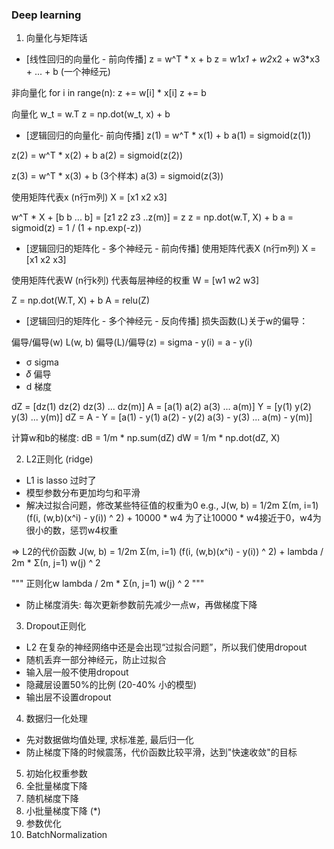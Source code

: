 ### Deep learning
1. 向量化与矩阵话
- [线性回归的向量化 - 前向传播] 
z = w^T * x + b
z = w1*x1 + w2*x2 + w3*x3 + ... + b (一个神经元)

非向量化
for i in range(n):
    z += w[i] * x[i]
z += b

向量化
w_t = w.T
z = np.dot(w_t, x) + b


- [逻辑回归的向量化- 前向传播] 
z(1) = w^T * x(1) + b
a(1) = sigmoid(z(1))

z(2) = w^T * x(2) + b
a(2) = sigmoid(z(2))

z(3) = w^T * x(3) + b (3个样本)
a(3) = sigmoid(z(3))

使用矩阵代表x (n行m列)
X = [x1 x2 x3]

w^T * X + [b b ... b] = [z1 z2 z3 ..z(m)] = z
z = np.dot(w.T, X) + b
a = sigmoid(z) = 1 / (1 + np.exp(-z))


- [逻辑回归的矩阵化 - 多个神经元 - 前向传播] 
使用矩阵代表X (n行m列)
X = [x1 x2 x3]

使用矩阵代表W (n行k列) 代表每层神经的权重
W = [w1 w2 w3]

Z = np.dot(W.T, X) + b
A = relu(Z)

- [逻辑回归的矩阵化 - 多个神经元 - 反向传播] 
损失函数(L)关于w的偏导：

偏导/偏导(w) L(w, b)
偏导(L)/偏导(z) = sigma - y(i) = a - y(i)
* σ sigma
* 𝛿 偏导
* d 梯度

dZ = [dz(1) dz(2) dz(3) ... dz(m)]
A = [a(1) a(2) a(3) ... a(m)]
Y = [y(1) y(2) y(3) ... y(m)]
dZ = A - Y = [a(1) - y(1) a(2) - y(2) a(3) - y(3) ... a(m) - y(m)]

计算w和b的梯度:
dB = 1/m * np.sum(dZ)
dW = 1/m * np.dot(dZ, X)

2. L2正则化 (ridge)
* L1 is lasso 过时了
* 模型参数分布更加均匀和平滑
* 解决过拟合问题，修改某些特征值的权重为0
e.g., J(w, b) = 1/2m Σ(m, i=1) (f(i, (w,b)(x^i) - y(i)) ^ 2) + 10000 * w4
为了让10000 * w4接近于0，w4为很小的数，惩罚w4权重

=> L2的代价函数
J(w, b) = 1/2m Σ(m, i=1) (f(i, (w,b)(x^i) - y(i)) ^ 2) + lambda / 2m * Σ(n, j=1) w(j) ^ 2

""" 正则化w
lambda / 2m * Σ(n, j=1) w(j) ^ 2
"""
* 防止梯度消失: 每次更新参数前先减少一点w，再做梯度下降

3. Dropout正则化
* L2 在复杂的神经网络中还是会出现“过拟合问题”，所以我们使用dropout
* 随机丢弃一部分神经元，防止过拟合
* 输入层一般不使用dropout
* 隐藏层设置50%的比例 (20-40% 小的模型)
* 输出层不设置dropout

4. 数据归一化处理
* 先对数据做均值处理, 求标准差, 最后归一化
* 防止梯度下降的时候震荡，代价函数比较平滑，达到"快速收敛"的目标

5. 初始化权重参数
6. 全批量梯度下降
7. 随机梯度下降
8. 小批量梯度下降 (*)
9. 参数优化
10. BatchNormalization